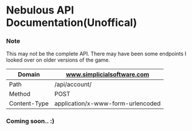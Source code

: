 # Nebulous API Documentation(Unoffical)
### Note
This may not be the complete API. There may have been some endpoints I looked over on older versions of the game.

| Domain | www.simplicialsoftware.com |
|---|---|
| Path | /api/account/ |
| Method | POST |
| Content-Type | application/x-www-form-urlencoded |

### Coming soon.. :)
